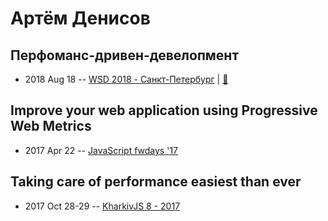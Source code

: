 # Артём Денисов

## Перфоманс-дривен-девелопмент
- 2018 Aug 18 -- [WSD 2018 - Санкт-Петербург](https://www.youtube.com/watch?v=47Sc_vpOwyM)  | [:notebook:](https://wsd.events/2018/08/18/pres/perf-driven.pdf)  
## Improve your web application using Progressive Web Metrics
- 2017 Apr 22 -- [JavaScript fwdays &#39;17](https://frameworksdays.com/event/js-frameworks-day-2017/review/improve-your-web-app-using-progressive-web-metrics)    
## Taking care of performance easiest than ever
- 2017 Oct 28-29 -- [KharkivJS 8 - 2017](https://www.youtube.com/watch?v=M5l-3z0Aulg)    
